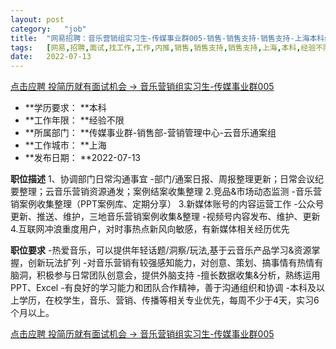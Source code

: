 ```yaml
---
layout:	post
category:	"job"
title:	"网易招聘：音乐营销组实习生-传媒事业群005-销售-销售支持-销售支持-上海本科经验不限"
tags:	[网易,招聘,面试,找工作,工作,内推,销售,销售支持,销售支持,上海,本科,经验不限]
date:	2022-07-13
---
```


[点击应聘 投简历就有面试机会 -> 音乐营销组实习生-传媒事业群005](http://mobile.bole.netease.com/bole/boleDetail?id=41527&employeeId=346f03c3cda5f04c&key=all)



- **学历要求： **本科
- **工作年限： **经验不限
- **所属部门： **传媒事业群-销售部-营销管理中心-云音乐通案组
- **工作城市： **上海
- **发布日期： **2022-07-13



**职位描述**
1、协调部门日常沟通事宜
-部门/通案日报、周报整理更新；日常会议纪要整理；云音乐营销资源通发；案例结案收集整理
2.竞品&amp;市场动态监测
-音乐营销案例收集整理（PPT案例库、定期分享）
3.新媒体账号的内容运营工作
-公众号更新、推送、维护，三地音乐营销案例收集&amp;整理
-视频号内容发布、维护、更新
4.互联网冲浪重度用户，对时事热点新风向敏感，有新媒体相关经历优先



**职位要求**
-热爱音乐，可以提供年轻话题/洞察/玩法,基于云音乐产品学习&amp;资源掌握，创新玩法扩列
-对音乐营销有较强感知能力，对创意、策划、搞事情有热情有脑洞，积极参与日常团队创意会，提供外脑支持
-擅长数据收集&amp;分析，熟练运用PPT、Excel
-有良好的学习能力和团队合作精神，善于沟通组织和协调
-本科及以上学历，在校学生，音乐、营销、传播等相关专业优先，每周不少于4天，实习6个月以上。



[点击应聘 投简历就有面试机会 -> 音乐营销组实习生-传媒事业群005](http://mobile.bole.netease.com/bole/boleDetail?id=41527&employeeId=346f03c3cda5f04c&key=all)